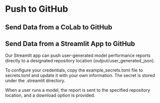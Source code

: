 # Push to GitHub

## Send Data from a CoLab to GitHub


## Send Data from a Streamlit App to GitHub

Our Streamlit app can push user-generated model performance reports directly to a designated repository location (output/user_generated_json).

To configure your credentials, copy the example_secrets.toml file to secrets.toml and update it with your own information. The secret is stored under the .streamlit directory.

When a user runs a model, the report is sent to the specified repository location, and a download option is provided.